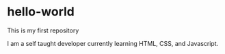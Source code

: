 # hello-world
This is my first repository

I am a self taught developer currently learning HTML, CSS, and Javascript.
